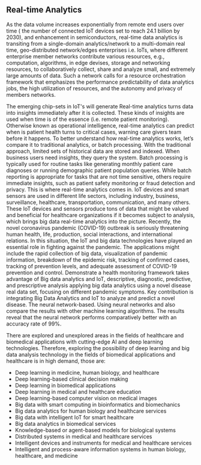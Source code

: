 ## Real-time Analytics

As the data volume increases exponentially from remote end users over time ( the number of connected IoT devices set to reach 24.1 billion by 2030), and enhancement in semiconductors, real-time data analytics is transiting from a single-domain analytics/network to a multi-domain real time, geo-distributed network/edges enterprises i.e. IoTs, where different enterprise member networks contribute various resources, e.g., computation, algorithms, in edge devises, storage and networking resources, to collaboratively collect, share and analyze small, and extremely large amounts of data. Such a network calls for a resource orchestration framework that emphasizes the performance predictability of data analytics jobs, the high utilization of resources, and the autonomy and privacy of members networks.

The emerging chip-sets in IoT's will generate Real-time analytics turns data into insights immediately after it is collected. These kinds of insights are used when time is of the essence (i.e. remote patient monitoring). Otherwise known as operational intelligence, real-time analytics can predict when is patient health turns to critical cases, warning care givers team before it happens. 
To better understand how real-time analytics works, let’s compare it to traditional analytics, or batch processing. With the traditional approach, limited sets of historical data are stored and indexed. When business users need insights, they query the system. Batch processing is typically used for routine tasks like generating monthly patient care diagnoses or running demographic patient population queries.
While batch reporting is appropriate for tasks that are not time sensitive, others require immediate insights, such as patient safety monitoring or fraud detection and privacy. This is where real-time analytics comes in.
IoT devices and smart sensors are used in different life sectors, including industry, business, surveillance, healthcare, transportation, communication, and many others. These IoT devices and sensors produce tons of data that might be valued and beneficial for healthcare organizations if it becomes subject to analysis, which brings big data real-time analytics into the picture. Recently, the novel coronavirus pandemic (COVID-19) outbreak is seriously threatening human health, life, production, social interactions, and international relations. In this situation, the IoT and big data technologies have played an essential role in fighting against the pandemic. The applications might include the rapid collection of big data, visualization of pandemic information, breakdown of the epidemic risk, tracking of confirmed cases, tracking of prevention levels, and adequate assessment of COVID-19 prevention and control.
Demonstrate a health monitoring framework takes advantage of Big data analytics and IoT, descriptive, diagnostic, predictive, and prescriptive analysis applying big data analytics using a novel disease real data set, focusing on different pandemic symptoms. Key contribution is integrating Big Data Analytics and IoT to analyze and predict a novel disease. The neural network-based. Using neural networks and also compare the results with other machine learning algorithms. The results reveal that the neural network performs comparatively better with an accuracy rate of 99%.

There are explored and unexplored areas in the fields of healthcare and biomedical applications with cutting-edge AI and deep learning technologies. Therefore, exploring the possibility of deep learning and big data analysis technology in the fields of biomedical applications and healthcare is in high demand, those are:

*	Deep learning in medicine, human biology, and healthcare
*	Deep learning-based clinical decision making
*	Deep learning in biomedical applications
*	Deep learning in medical and healthcare education
*	Deep learning-based computer vision on medical images
*	Big data with smart computing in bioinformatics and biomechanics
*	Big data analytics for human biology and healthcare services
*	Big data with intelligent IoT for smart healthcare
*	Big data analytics in biomedical services
*	Knowledge-based or agent-based models for biological systems
*	Distributed systems in medical and healthcare services
*	Intelligent devices and instruments for medical and healthcare services
*	Intelligent and process-aware information systems in human biology, healthcare, and medicine


